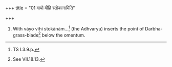 +++
title = "01 वायो वीहि स्तोकानामिति"

+++
1. With vāyo vīhi stokānām...[^1] (the Adhvaryu) inserts the point of Darbha-grass-blade[^2] below the omentum.  

[^1]: TS I.3.9.p.  

[^2]: See VII.18.13.  

[^3]: TS VI.3.9.5.  
